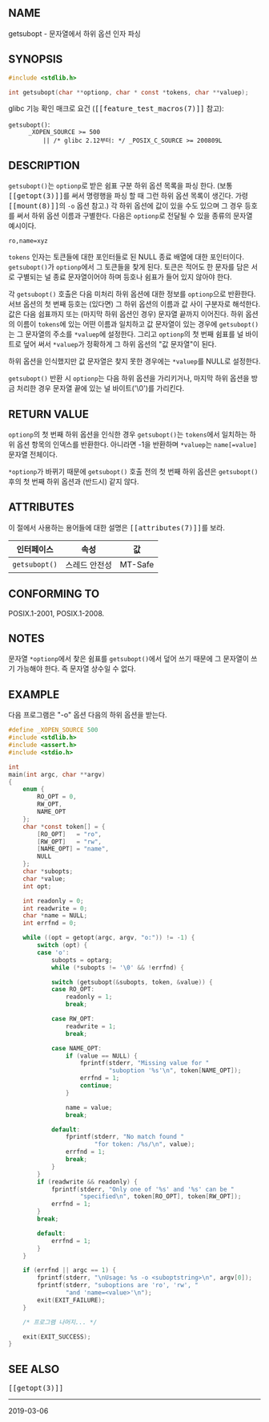 ## NAME

getsubopt - 문자열에서 하위 옵션 인자 파싱

## SYNOPSIS

```c
#include <stdlib.h>

int getsubopt(char **optionp, char * const *tokens, char **valuep);
```

glibc 기능 확인 매크로 요건 (<tt>[[feature_test_macros(7)]]</tt> 참고):

<dl>
<dt><code>getsubopt()</code>:</dt>
<dd>
<code>_XOPEN_SOURCE >= 500</code><br>
<code>    || /* glibc 2.12부터: */ _POSIX_C_SOURCE >= 200809L</code>
</dd>
</dl>

## DESCRIPTION

`getsubopt()`는 `optionp`로 받은 쉼표 구분 하위 옵션 목록을 파싱 한다. (보통 <tt>[[getopt(3)]]</tt>를 써서 명령행을 파싱 할 때 그런 하위 옵션 목록이 생긴다. 가령 <tt>[[mount(8)]]</tt>의 `-o` 옵션 참고.) 각 하위 옵션에 값이 있을 수도 있으며 그 경우 등호를 써서 하위 옵션 이름과 구별한다. 다음은 `optionp`로 전달될 수 있을 종류의 문자열 예시이다.

```
ro,name=xyz
```

`tokens` 인자는 토큰들에 대한 포인터들로 된 NULL 종료 배열에 대한 포인터이다. `getsubopt()`가 `optionp`에서 그 토큰들을 찾게 된다. 토큰은 적어도 한 문자를 담은 서로 구별되는 널 종료 문자열이어야 하며 등호나 쉼표가 들어 있지 않아야 한다.

각 `getsubopt()` 호출은 다음 미처리 하위 옵션에 대한 정보를 `optionp`으로 반환한다. 서브 옵션의 첫 번째 등호는 (있다면) 그 하위 옵션의 이름과 값 사이 구분자로 해석한다. 값은 다음 쉽표까지 또는 (마지막 하위 옵션인 경우) 문자열 끝까지 이어진다. 하위 옵션의 이름이 `tokens`에 있는 어떤 이름과 일치하고 값 문자열이 있는 경우에 `getsubopt()`는 그 문자열의 주소를 `*valuep`에 설정한다. 그리고 `optionp`의 첫 번째 쉼표를 널 바이트로 덮어 써서 `*valuep`가 정확하게 그 하위 옵션의 "값 문자열"이 된다.

하위 옵션을 인식했지만 값 문자열은 찾지 못한 경우에는 `*valuep`를 NULL로 설정한다.

`getsubopt()` 반환 시 `optionp`는 다음 하위 옵션을 가리키거나, 마지막 하위 옵션을 방금 처리한 경우 문자열 끝에 있는 널 바이트('\0')를 가리킨다.

## RETURN VALUE

`optionp`의 첫 번째 하위 옵션을 인식한 경우 `getsubopt()`는 `tokens`에서 일치하는 하위 옵션 항목의 인덱스를 반환한다. 아니라면 -1을 반환하며 `*valuep`는 `name[=value]` 문자열 전체이다.

`*optionp`가 바뀌기 때문에 `getsubopt()` 호출 전의 첫 번째 하위 옵션은 `getsubopt()` 후의 첫 번째 하위 옵션과 (반드시) 같지 않다.

## ATTRIBUTES

이 절에서 사용하는 용어들에 대한 설명은 <tt>[[attributes(7)]]</tt>를 보라.

| 인터페이스 | 속성 | 값 |
| --- | --- | --- |
| `getsubopt()` | 스레드 안전성 | MT-Safe |

## CONFORMING TO

POSIX.1-2001, POSIX.1-2008.

## NOTES

문자열 `*optionp`에서 찾은 쉼표를 `getsubopt()`에서 덮어 쓰기 때문에 그 문자열이 쓰기 가능해야 한다. 즉 문자열 상수일 수 없다.

## EXAMPLE

다음 프로그램은 "-o" 옵션 다음의 하위 옵션을 받는다.

```c
#define _XOPEN_SOURCE 500
#include <stdlib.h>
#include <assert.h>
#include <stdio.h>

int
main(int argc, char **argv)
{
    enum {
        RO_OPT = 0,
        RW_OPT,
        NAME_OPT
    };
    char *const token[] = {
        [RO_OPT]   = "ro",
        [RW_OPT]   = "rw",
        [NAME_OPT] = "name",
        NULL
    };
    char *subopts;
    char *value;
    int opt;

    int readonly = 0;
    int readwrite = 0;
    char *name = NULL;
    int errfnd = 0;

    while ((opt = getopt(argc, argv, "o:")) != -1) {
        switch (opt) {
        case 'o':
            subopts = optarg;
            while (*subopts != '\0' && !errfnd) {

            switch (getsubopt(&subopts, token, &value)) {
            case RO_OPT:
                readonly = 1;
                break;

            case RW_OPT:
                readwrite = 1;
                break;

            case NAME_OPT:
                if (value == NULL) {
                    fprintf(stderr, "Missing value for "
                            "suboption '%s'\n", token[NAME_OPT]);
                    errfnd = 1;
                    continue;
                }

                name = value;
                break;

            default:
                fprintf(stderr, "No match found "
                        "for token: /%s/\n", value);
                errfnd = 1;
                break;
            }
        }
        if (readwrite && readonly) {
            fprintf(stderr, "Only one of '%s' and '%s' can be "
                    "specified\n", token[RO_OPT], token[RW_OPT]);
            errfnd = 1;
        }
        break;

        default:
            errfnd = 1;
        }
    }

    if (errfnd || argc == 1) {
        fprintf(stderr, "\nUsage: %s -o <suboptstring>\n", argv[0]);
        fprintf(stderr, "suboptions are 'ro', 'rw', "
                "and 'name=<value>'\n");
        exit(EXIT_FAILURE);
    }

    /* 프로그램 나머지... */

    exit(EXIT_SUCCESS);
}
```

## SEE ALSO

<tt>[[getopt(3)]]</tt>

----

2019-03-06
